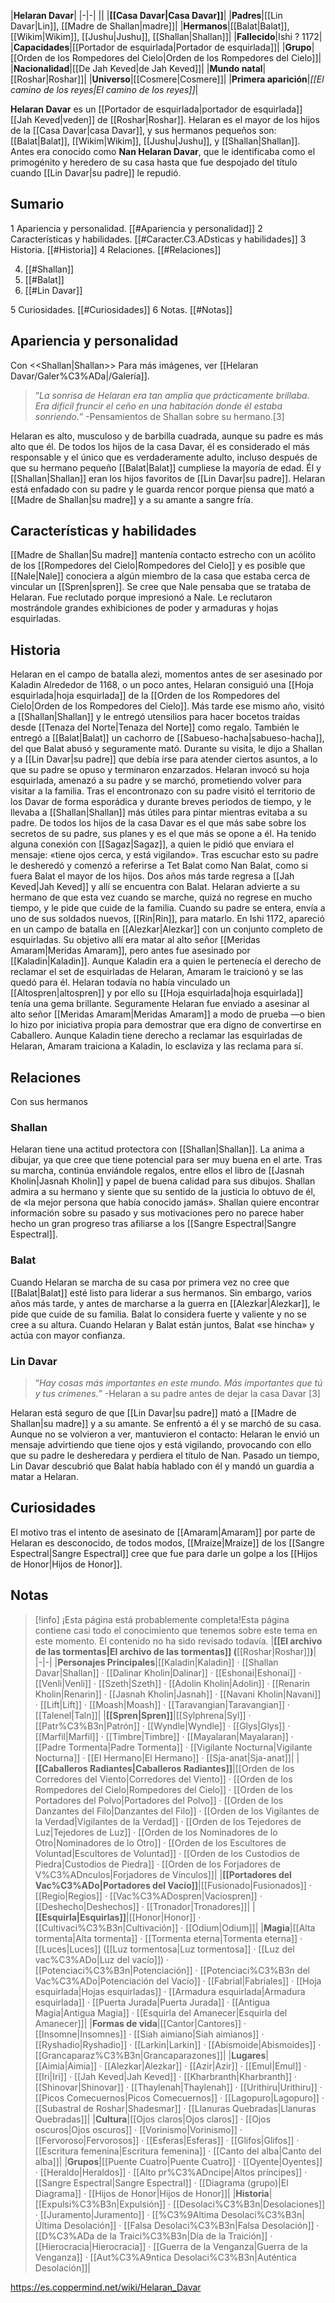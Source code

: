 

|**Helaran Davar**|
|-|-|
||
|**[[Casa Davar\|Casa Davar]]**|
|**Padres**|[[Lin Davar\|Lin]], [[Madre de Shallan\|madre]]|
|**Hermanos**|[[Balat\|Balat]], [[Wikim\|Wikim]], [[Jushu\|Jushu]], [[Shallan\|Shallan]]|
|**Fallecido**|Ishi ? 1172|
|**Capacidades**|[[Portador de esquirlada\|Portador de esquirlada]]|
|**Grupo**|[[Orden de los Rompedores del Cielo\|Orden de los Rompedores del Cielo]]|
|**Nacionalidad**|[[De Jah Keved\|de Jah Keved]]|
|**Mundo natal**|[[Roshar\|Roshar]]|
|**Universo**|[[Cosmere\|Cosmere]]|
|**Primera aparición**|*[[El camino de los reyes\|El camino de los reyes]]*|

**Helaran Davar** es un [[Portador de esquirlada\|portador de esquirlada]] [[Jah Keved\|veden]] de [[Roshar\|Roshar]]. Helaran es el mayor de los hijos de la [[Casa Davar\|casa Davar]], y sus hermanos pequeños son: [[Balat\|Balat]], [[Wikim\|Wikim]], [[Jushu\|Jushu]], y [[Shallan\|Shallan]]. Antes era conocido como **Nan Helaran Davar**, que le identificaba como el primogénito y heredero de su casa hasta que fue despojado del título cuando [[Lin Davar\|su padre]] le repudió.

## Sumario

1 Apariencia y personalidad. [[#Apariencia y personalidad]] 
2 Características y habilidades. [[#Caracter.C3.ADsticas y habilidades]] 
3 Historia. [[#Historia]] 
4 Relaciones. [[#Relaciones]] 

4. [[#Shallan]] 
4. [[#Balat]] 
4. [[#Lin Davar]] 


5 Curiosidades. [[#Curiosidades]] 
6 Notas. [[#Notas]] 


## Apariencia y personalidad
  Con <<Shallan\|Shallan>>
Para más imágenes, ver [[Helaran Davar/Galer%C3%ADa\|/Galería]].
>“*La sonrisa de Helaran era tan amplia que prácticamente brillaba. Era dificil fruncir el ceño en una habitación donde él estaba sonriendo.*”
\-Pensamientos de Shallan sobre su hermano.[3]


Helaran es alto, musculoso y de barbilla cuadrada, aunque su padre es más alto que él.
De todos los hijos de la casa Davar, él es considerado el más responsable y el único que es verdaderamente adulto, incluso después de que su hermano pequeño [[Balat\|Balat]] cumpliese la mayoría de edad. Él y [[Shallan\|Shallan]] eran los hijos favoritos de [[Lin Davar\|su padre]].
Helaran está enfadado con su padre y le guarda rencor porque piensa que mató a [[Madre de Shallan\|su madre]] y a su amante a sangre fría.

## Características y habilidades
[[Madre de Shallan\|Su madre]] mantenía contacto estrecho con un acólito de los [[Rompedores del Cielo\|Rompedores del Cielo]] y es posible que [[Nale\|Nale]] conociera a algún miembro de la casa que estaba cerca de vincular un [[Spren\|spren]]. Se cree que Nale pensaba que se trataba de Helaran. Fue reclutado porque impresionó a Nale. Le reclutaron mostrándole grandes exhibiciones de poder y armaduras y hojas esquirladas.

## Historia
  Helaran en el campo de batalla alezi, momentos antes de ser asesinado por Kaladin
Alrededor de 1168, o un poco antes, Helaran consiguió una [[Hoja esquirlada\|hoja esquirlada]] de la [[Orden de los Rompedores del Cielo\|Orden de los Rompedores del Cielo]].
Más tarde ese mismo año, visitó a [[Shallan\|Shallan]] y le entregó utensilios para hacer bocetos traídas desde [[Tenaza del Norte\|Tenaza del Norte]] como regalo. También le entregó a [[Balat\|Balat]] un cachorro de [[Sabueso-hacha\|sabueso-hacha]], del que Balat abusó y seguramente mató. Durante su visita, le dijo a Shallan y a [[Lin Davar\|su padre]] que debía irse para atender ciertos asuntos, a lo que su padre se opuso y terminaron enzarzados. Helaran invocó su hoja esquirlada, amenazó a su padre y se marchó, prometiendo volver para visitar a la familia.
Tras el encontronazo con su padre visitó el territorio de los Davar de forma esporádica y durante breves periodos de tiempo, y le llevaba a [[Shallan\|Shallan]] más útiles para pintar mientras evitaba a su padre.
De todos los hijos de la casa Davar es el que más sabe sobre los secretos de su padre, sus planes y es el que más se opone a él. Ha tenido alguna conexión con [[Sagaz\|Sagaz]], a quien le pidió que enviara el mensaje: «tiene ojos cerca, y está vigilando». Tras escuchar esto su padre le desheredó y comenzó a referirse a Tet Balat como Nan Balat, como si fuera Balat el mayor de los hijos.
Dos años más tarde regresa a [[Jah Keved\|Jah Keved]] y allí se encuentra con Balat. Helaran advierte a su hermano de que esta vez cuando se marche, quizá no regrese en mucho tiempo, y le pide que cuide de la familia. Cuando su padre se entera, envía a uno de sus soldados nuevos, [[Rin\|Rin]], para matarlo.
En Ishi 1172, apareció en un campo de batalla en [[Alezkar\|Alezkar]] con un conjunto completo de esquirladas. Su objetivo allí era matar al alto señor [[Meridas Amaram\|Meridas Amaram]], pero antes fue asesinado por [[Kaladin\|Kaladin]]. Aunque Kaladin era a quien le pertenecía el derecho de reclamar el set de esquirladas de Helaran, Amaram le traicionó y se las quedó para él.
Helaran todavía no había vinculado un [[Altospren\|altospren]] y por ello su [[Hoja esquirlada\|hoja esquirlada]] tenía una gema brillante. Seguramente Helaran fue enviado a asesinar al alto señor [[Meridas Amaram\|Meridas Amaram]] a modo de prueba —o bien lo hizo por iniciativa propia para demostrar que era digno de convertirse en Caballero.
Aunque Kaladin tiene derecho a reclamar las esquirladas de Helaran, Amaram traiciona a Kaladin, lo esclaviza y las reclama para sí.

## Relaciones
  Con sus hermanos
### Shallan
Helaran tiene una actitud protectora con [[Shallan\|Shallan]]. La anima a dibujar, ya que cree que tiene potencial para ser muy buena en el arte. Tras su marcha, continúa enviándole regalos, entre ellos el libro de [[Jasnah Kholin\|Jasnah Kholin]] y papel de buena calidad para sus dibujos.
Shallan admira a su hermano y siente que su sentido de la justicia lo obtuvo de él, de «la mejor persona que había conocido jamás».
Shallan quiere encontrar información sobre su pasado y sus motivaciones pero no parece haber hecho un gran progreso tras afiliarse a los [[Sangre Espectral\|Sangre Espectral]].

### Balat
Cuando Helaran se marcha de su casa por primera vez no cree que [[Balat\|Balat]] esté listo para liderar a sus hermanos. Sin embargo, varios años más tarde, y antes de marcharse a la guerra en [[Alezkar\|Alezkar]], le pide que cuide de su familia. Balat lo considera fuerte y valiente y no se cree a su altura. Cuando Helaran y Balat están juntos, Balat «se hincha» y actúa con mayor confianza.

### Lin Davar
>“*Hay cosas más importantes en este mundo. Más importantes que tú y tus crímenes.*”
\-Helaran a su padre antes de dejar la casa Davar [3]


Helaran está seguro de que [[Lin Davar\|su padre]] mató a [[Madre de Shallan\|su madre]] y a su amante. Se enfrentó a él y se marchó de su casa. Aunque no se volvieron a ver, mantuvieron el contacto: Helaran le envió un mensaje advirtiendo que tiene ojos y está vigilando, provocando con ello que su padre le desheredara y perdiera el título de Nan. Pasado un tiempo, Lin Davar descubrió que Balat había hablado con él y mandó un guardia a matar a Helaran.

## Curiosidades
El motivo tras el intento de asesinato de [[Amaram\|Amaram]] por parte de Helaran es desconocido, de todos modos, [[Mraize\|Mraize]] de los [[Sangre Espectral\|Sangre Espectral]] cree que fue para darle un golpe a los [[Hijos de Honor\|Hijos de Honor]].

## Notas

> [!info] ¡Esta página está probablemente completa!Esta página contiene casi todo el conocimiento que tenemos sobre este tema en este momento.
El contenido no ha sido revisado todavía.
|**[[El archivo de las tormentas\|El archivo de las tormentas]] (**[[Roshar\|Roshar]]**)**|
|-|-|
|**Personajes Principales**|[[Kaladin\|Kaladin]] · [[Shallan Davar\|Shallan]] · [[Dalinar Kholin\|Dalinar]] · [[Eshonai\|Eshonai]] · [[Venli\|Venli]] · [[Szeth\|Szeth]] · [[Adolin Kholin\|Adolin]] · [[Renarin Kholin\|Renarin]] · [[Jasnah Kholin\|Jasnah]] · [[Navani Kholin\|Navani]] · [[Lift\|Lift]] · [[Moash\|Moash]] · [[Taravangian\|Taravangian]] · [[Talenel\|Taln]]|
|**[[Spren\|Spren]]**|[[Sylphrena\|Syl]] · [[Patr%C3%B3n\|Patrón]] · [[Wyndle\|Wyndle]] · [[Glys\|Glys]] · [[Marfil\|Marfil]] · [[Timbre\|Timbre]] · [[Mayalaran\|Mayalaran]] · [[Padre Tormenta\|Padre Tormenta]] · [[Vigilante Nocturna\|Vigilante Nocturna]] · [[El Hermano\|El Hermano]] · [[Sja-anat\|Sja-anat]]|
|**[[Caballeros Radiantes\|Caballeros Radiantes]]**|[[Orden de los Corredores del Viento\|Corredores del Viento]] · [[Orden de los Rompedores del Cielo\|Rompedores del Cielo]] · [[Orden de los Portadores del Polvo\|Portadores del Polvo]] · [[Orden de los Danzantes del Filo\|Danzantes del Filo]] · [[Orden de los Vigilantes de la Verdad\|Vigilantes de la Verdad]] · [[Orden de los Tejedores de Luz\|Tejedores de Luz]] · [[Orden de los Nominadores de lo Otro\|Nominadores de lo Otro]] · [[Orden de los Escultores de Voluntad\|Escultores de Voluntad]] · [[Orden de los Custodios de Piedra\|Custodios de Piedra]] · [[Orden de los Forjadores de V%C3%ADnculos\|Forjadores de Vínculos]]|
|**[[Portadores del Vac%C3%ADo\|Portadores del Vacío]]**|[[Fusionado\|Fusionados]] · [[Regio\|Regios]] · [[Vac%C3%ADospren\|Vacíospren]] · [[Deshecho\|Deshechos]] · [[Tronador\|Tronadores]]|
|**[[Esquirla\|Esquirlas]]**|[[Honor\|Honor]] · [[Cultivaci%C3%B3n\|Cultivación]] · [[Odium\|Odium]]|
|**Magia**|[[Alta tormenta\|Alta tormenta]] · [[Tormenta eterna\|Tormenta eterna]] · [[Luces\|Luces]] ([[Luz tormentosa\|Luz tormentosa]] · [[Luz del vac%C3%ADo\|Luz del vacío]]) · [[Potenciaci%C3%B3n\|Potenciación]] · [[Potenciaci%C3%B3n del Vac%C3%ADo\|Potenciación del Vacío]] · [[Fabrial\|Fabriales]] · [[Hoja esquirlada\|Hojas esquirladas]] · [[Armadura esquirlada\|Armadura esquirlada]] · [[Puerta Jurada\|Puerta Jurada]] · [[Antigua Magia\|Antigua Magia]] · [[Esquirla del Amanecer\|Esquirla del Amanecer]]|
|**Formas de vida**|[[Cantor\|Cantores]] · [[Insomne\|Insomnes]] · [[Siah aimiano\|Siah aimianos]] · [[Ryshadio\|Ryshadio]] · [[Larkin\|Larkin]] · [[Abismoide\|Abismoides]] · [[Grancaparaz%C3%B3n\|Grancaparazones]]|
|**Lugares**|[[Aimia\|Aimia]] · [[Alezkar\|Alezkar]] · [[Azir\|Azir]] · [[Emul\|Emul]] · [[Iri\|Iri]] · [[Jah Keved\|Jah Keved]] · [[Kharbranth\|Kharbranth]] · [[Shinovar\|Shinovar]] · [[Thaylenah\|Thaylenah]] · [[Urithiru\|Urithiru]] · [[Picos Comecuernos\|Picos Comecuernos]] · [[Lagopuro\|Lagopuro]] · [[Subastral de Roshar\|Shadesmar]] · [[Llanuras Quebradas\|Llanuras Quebradas]]|
|**Cultura**|[[Ojos claros\|Ojos claros]] · [[Ojos oscuros\|Ojos oscuros]] · [[Vorinismo\|Vorinismo]] · [[Fervoroso\|Fervorosos]] · [[Esferas\|Esferas]] · [[Glifos\|Glifos]] · [[Escritura femenina\|Escritura femenina]] · [[Canto del alba\|Canto del alba]]|
|**Grupos**|[[Puente Cuatro\|Puente Cuatro]] · [[Oyente\|Oyentes]] · [[Heraldo\|Heraldos]] · [[Alto pr%C3%ADncipe\|Altos príncipes]] · [[Sangre Espectral\|Sangre Espectral]] · [[Diagrama (grupo)\|El Diagrama]] · [[Hijos de Honor\|Hijos de Honor]]|
|**Historia**|[[Expulsi%C3%B3n\|Expulsión]] · [[Desolaci%C3%B3n\|Desolaciones]] · [[Juramento\|Juramento]] · [[%C3%9Altima Desolaci%C3%B3n\|Última Desolación]] · [[Falsa Desolaci%C3%B3n\|Falsa Desolación]] · [[D%C3%ADa de la Traici%C3%B3n\|Día de la Traición]] · [[Hierocracia\|Hierocracia]] · [[Guerra de la Venganza\|Guerra de la Venganza]] · [[Aut%C3%A9ntica Desolaci%C3%B3n\|Auténtica Desolación]]|



https://es.coppermind.net/wiki/Helaran_Davar